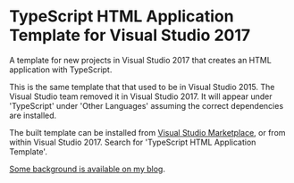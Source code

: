 # TypeScript HTML Application Template for Visual Studio 2017
A template for new projects in Visual Studio 2017 that creates an HTML application with TypeScript.

This is the same template that that used to be in Visual Studio 2015.  The Visual Studio team removed it in Visual Studio 2017.  It will appear under 'TypeScript' under 'Other Languages' assuming the correct dependencies are installed.

The built template can be installed from [Visual Studio Marketplace](https://marketplace.visualstudio.com/items?itemName=Rich-Newman.TypeScriptHTMLApplicationTemplate), or from within Visual Studio 2017.  Search for 'TypeScript HTML Application Template'.

[Some background is available on my blog](https://richnewman.wordpress.com/2017/05/09/html-application-with-typescript-project-template-for-visual-studio-2017/).